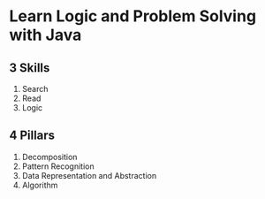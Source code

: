 # Learn Logic and Problem Solving with Java


## 3 Skills

1. Search
2. Read
3. Logic

## 4 Pillars

1. Decomposition
2. Pattern Recognition
3. Data Representation and Abstraction
4. Algorithm
